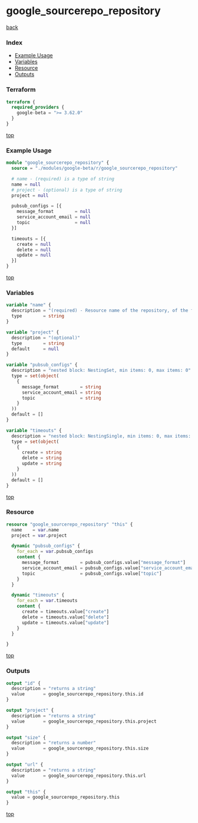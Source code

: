 # google_sourcerepo_repository

[back](../google-beta.md)

### Index

- [Example Usage](#example-usage)
- [Variables](#variables)
- [Resource](#resource)
- [Outputs](#outputs)

### Terraform

```terraform
terraform {
  required_providers {
    google-beta = ">= 3.62.0"
  }
}
```

[top](#index)

### Example Usage

```terraform
module "google_sourcerepo_repository" {
  source = "./modules/google-beta/r/google_sourcerepo_repository"

  # name - (required) is a type of string
  name = null
  # project - (optional) is a type of string
  project = null

  pubsub_configs = [{
    message_format        = null
    service_account_email = null
    topic                 = null
  }]

  timeouts = [{
    create = null
    delete = null
    update = null
  }]
}
```

[top](#index)

### Variables

```terraform
variable "name" {
  description = "(required) - Resource name of the repository, of the form '{{repo}}'.\nThe repo name may contain slashes. eg, 'name/with/slash'"
  type        = string
}

variable "project" {
  description = "(optional)"
  type        = string
  default     = null
}

variable "pubsub_configs" {
  description = "nested block: NestingSet, min items: 0, max items: 0"
  type = set(object(
    {
      message_format        = string
      service_account_email = string
      topic                 = string
    }
  ))
  default = []
}

variable "timeouts" {
  description = "nested block: NestingSingle, min items: 0, max items: 0"
  type = set(object(
    {
      create = string
      delete = string
      update = string
    }
  ))
  default = []
}
```

[top](#index)

### Resource

```terraform
resource "google_sourcerepo_repository" "this" {
  name    = var.name
  project = var.project

  dynamic "pubsub_configs" {
    for_each = var.pubsub_configs
    content {
      message_format        = pubsub_configs.value["message_format"]
      service_account_email = pubsub_configs.value["service_account_email"]
      topic                 = pubsub_configs.value["topic"]
    }
  }

  dynamic "timeouts" {
    for_each = var.timeouts
    content {
      create = timeouts.value["create"]
      delete = timeouts.value["delete"]
      update = timeouts.value["update"]
    }
  }

}
```

[top](#index)

### Outputs

```terraform
output "id" {
  description = "returns a string"
  value       = google_sourcerepo_repository.this.id
}

output "project" {
  description = "returns a string"
  value       = google_sourcerepo_repository.this.project
}

output "size" {
  description = "returns a number"
  value       = google_sourcerepo_repository.this.size
}

output "url" {
  description = "returns a string"
  value       = google_sourcerepo_repository.this.url
}

output "this" {
  value = google_sourcerepo_repository.this
}
```

[top](#index)